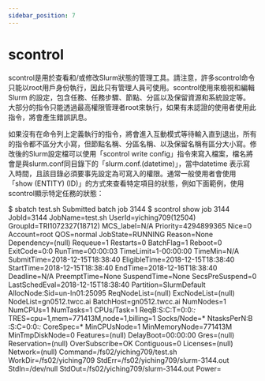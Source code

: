 ```yaml
---
sidebar_position: 7
---
```


# scontrol

scontrol是用於查看和/或修改Slurm狀態的管理工具。請注意，許多scontrol命令只能以root用戶身份執行，因此只有管理人員可使用。scontrol使用來檢視和編輯Slurm 的設定，包含任務、任務步驟、節點、分區以及保留資源和系統設定等。大部分的指令只能透過最高權限管理者root來執行，如果有未認證的使用者使用此指令，將會產生錯誤訊息。

如果沒有在命令列上定義執行的指令，將會進入互動模式等待輸入直到退出，所有的指令都不區分大小寫，但節點名稱、分區名稱、以及保留名稱有區分大小寫。修改後的Slurm設定檔可以使用「scontrol write config」指令來寫入檔案，檔名將會是與slurm.conf同目錄下的「slurm.conf.(datetime)」，當中datetime 表示寫入時間，且該目錄必須要事先設定為可寫入的權限。通常一般使用者會使用「show (ENTITY) (ID)」的方式來查看特定項目的狀態，例如下面範例，使用scontrol顯示特定任務的狀態：

<div style={{'background-color':'black', 'color':'white', 'padding':'20px'}}>

$ sbatch test.sh 
Submitted batch job 3144
$ scontrol show job 3144
JobId=3144 JobName=test.sh
   UserId=yiching709(12504) GroupId=TRI1072327(18712) MCS_label=N/A
   Priority=4294899365 Nice=0 Account=root QOS=normal
   JobState=RUNNING Reason=None Dependency=(null)
   Requeue=1 Restarts=0 BatchFlag=1 Reboot=0 ExitCode=0:0
   RunTime=00:00:03 TimeLimit=1-00:00:00 TimeMin=N/A
   SubmitTime=2018-12-15T18:38:40 EligibleTime=2018-12-15T18:38:40
   StartTime=2018-12-15T18:38:40 EndTime=2018-12-16T18:38:40 Deadline=N/A
   PreemptTime=None SuspendTime=None SecsPreSuspend=0
   LastSchedEval=2018-12-15T18:38:40
   Partition=SlurmDefault AllocNode:Sid=un-ln01:25095
   ReqNodeList=(null) ExcNodeList=(null)
   NodeList=gn0512.twcc.ai
   BatchHost=gn0512.twcc.ai
   NumNodes=1 NumCPUs=1 NumTasks=1 CPUs/Task=1 ReqB:S:C:T=0:0:*:*
   TRES=cpu=1,mem=771413M,node=1,billing=1
   Socks/Node=* NtasksPerN:B :S:C=0:0:*:* CoreSpec=*
   MinCPUsNode=1 MinMemoryNode=771413M MinTmpDiskNode=0
   Features=(null) DelayBoot=00:00:00
   Gres=(null) Reservation=(null)
   OverSubscribe=OK Contiguous=0 Licenses=(null) Network=(null)
   Command=/fs02/yiching709/test.sh
   WorkDir=/fs02/yiching709
   StdErr=/fs02/yiching709/slurm-3144.out
   StdIn=/dev/null
   StdOut=/fs02/yiching709/slurm-3144.out
   Power=

</div>